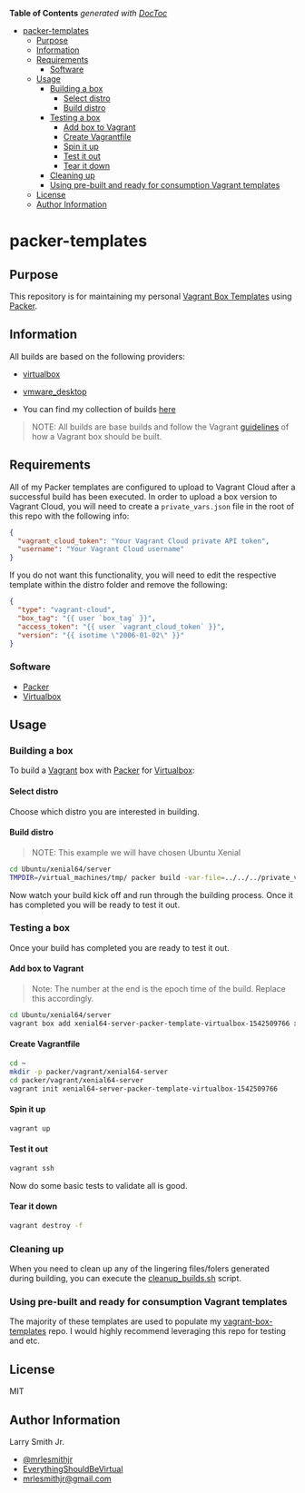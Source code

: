 <!-- START doctoc generated TOC please keep comment here to allow auto update -->
<!-- DON'T EDIT THIS SECTION, INSTEAD RE-RUN doctoc TO UPDATE -->
**Table of Contents**  *generated with [DocToc](https://github.com/thlorenz/doctoc)*

- [packer-templates](#packer-templates)
  - [Purpose](#purpose)
  - [Information](#information)
  - [Requirements](#requirements)
    - [Software](#software)
  - [Usage](#usage)
    - [Building a box](#building-a-box)
      - [Select distro](#select-distro)
      - [Build distro](#build-distro)
    - [Testing a box](#testing-a-box)
      - [Add box to Vagrant](#add-box-to-vagrant)
      - [Create Vagrantfile](#create-vagrantfile)
      - [Spin it up](#spin-it-up)
      - [Test it out](#test-it-out)
      - [Tear it down](#tear-it-down)
    - [Cleaning up](#cleaning-up)
    - [Using pre-built and ready for consumption Vagrant templates](#using-pre-built-and-ready-for-consumption-vagrant-templates)
  - [License](#license)
  - [Author Information](#author-information)

<!-- END doctoc generated TOC please keep comment here to allow auto update -->

# packer-templates

## Purpose

This repository is for maintaining my personal
[Vagrant Box Templates](https://github.com/mrlesmithjr/vagrant-box-templates)
using [Packer](https://www.packer.io).

## Information

All builds are based on the following providers:

- [virtualbox](https://www.virtualbox.org)
- [vmware_desktop](https://www.vmware.com)

- You can find my collection of builds [here](https://app.vagrantup.com/mrlesmithjr)

> NOTE: All builds are base builds and follow the Vagrant [guidelines](https://www.vagrantup.com/docs/boxes/base.html) of how a Vagrant
> box should be built.

## Requirements

All of my Packer templates are configured to upload to Vagrant Cloud after a successful build has been executed. In order to upload a box version to Vagrant Cloud, you will need to create a `private_vars.json` file in the root of this repo with the following info:

```json
{
  "vagrant_cloud_token": "Your Vagrant Cloud private API token",
  "username": "Your Vagrant Cloud username"
}
```

If you do not want this functionality, you will need to edit the respective template within the distro folder and remove the following:

```json
{
  "type": "vagrant-cloud",
  "box_tag": "{{ user `box_tag` }}",
  "access_token": "{{ user `vagrant_cloud_token` }}",
  "version": "{{ isotime \"2006-01-02\" }}"
}
```

### Software

- [Packer](https://www.packer.io)
- [Virtualbox](https://www.virtualbox.org)

## Usage

### Building a box

To build a [Vagrant](https://www.vagrantup.com) box with [Packer](https://packer.io)
for [Virtualbox](https://www.virtualbox.org):

#### Select distro

Choose which distro you are interested in building.

#### Build distro

> NOTE: This example we will have chosen Ubuntu Xenial

```bash
cd Ubuntu/xenial64/server
TMPDIR=/virtual_machines/tmp/ packer build -var-file=../../../private_vars.json -var-file=ubuntu1604.json ../../ubuntu-server.json
```

Now watch your build kick off and run through the building process. Once it has
completed you will be ready to test it out.

### Testing a box

Once your build has completed you are ready to test it out.

#### Add box to Vagrant

> Note: The number at the end is the epoch time of the build. Replace this accordingly.

```bash
cd Ubuntu/xenial64/server
vagrant box add xenial64-server-packer-template-virtualbox-1542509766 xenial64-server-packer-template-virtualbox-1542509766.box
```

#### Create Vagrantfile

```bash
cd ~
mkdir -p packer/vagrant/xenial64-server
cd packer/vagrant/xenial64-server
vagrant init xenial64-server-packer-template-virtualbox-1542509766
```

#### Spin it up

```bash
vagrant up
```

#### Test it out

```bash
vagrant ssh
```

Now do some basic tests to validate all is good.

#### Tear it down

```bash
vagrant destroy -f
```

### Cleaning up

When you need to clean up any of the lingering files/folers generated during
building, you can execute the [cleanup_builds.sh](cleanup_builds.sh) script.

### Using pre-built and ready for consumption Vagrant templates

The majority of these templates are used to populate my [vagrant-box-templates](https://github.com/mrlesmithjr/vagrant-box-templates) repo. I would highly
recommend leveraging this repo for testing and etc.

## License

MIT

## Author Information

Larry Smith Jr.

- [@mrlesmithjr](https://www.twitter.com/mrlesmithjr)
- [EverythingShouldBeVirtual](http://everythingshouldbevirtual.com)
- [mrlesmithjr@gmail.com](mailto:mrlesmithjr@gmail.com)
